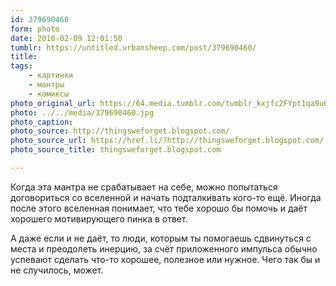 ```yaml
---
id: 379690460
form: photo
date: 2010-02-09 12:01:50
tumblr: https://untitled.urbansheep.com/post/379690460/
title:
tags:
    - картинки
    - мантры
    - комиксы
photo_original_url: https://64.media.tumblr.com/tumblr_kxjfc2FYpt1qa9u6ko1_400.jpg
photo: ../../media/379690460.jpg
photo_caption:
photo_source: http://thingsweforget.blogspot.com/
photo_source_url: https://href.li/?http://thingsweforget.blogspot.com/
photo_source_title: thingsweforget.blogspot.com

---
```


<p>Когда эта мантра не срабатывает на себе, можно попытаться договориться со вселенной и начать подталкивать кого-то ещё. Иногда после этого вселенная понимает, что тебе хорошо бы помочь и даёт хорошего мотивирующего пинка в ответ.</p>

<p>А даже если и не даёт, то люди, которым ты помогаешь сдвинуться с места и преодолеть инерцию, за счёт приложенного импульса обычно успевают сделать что-то хорошее, полезное или нужное. Чего так бы и не случилось, может.</p>
